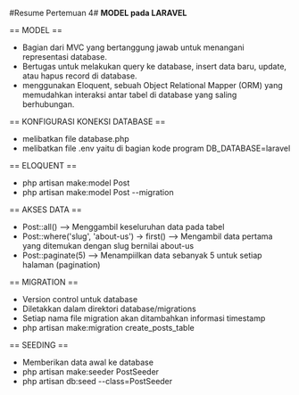 #Resume Pertemuan 4#
**MODEL pada LARAVEL**

== MODEL ==
- Bagian dari MVC yang bertanggung jawab untuk menangani representasi database.
- Bertugas untuk melakukan query ke database, insert data baru, update, atau hapus record di database.
- menggunakan Eloquent, sebuah Object Relational Mapper (ORM) yang memudahkan interaksi antar tabel di database yang saling berhubungan.

== KONFIGURASI KONEKSI DATABASE ==
- melibatkan file database.php
- melibatkan file .env yaitu di bagian kode program DB_DATABASE=laravel

== ELOQUENT ==
- php artisan make:model Post
- php artisan make:model Post --migration

== AKSES DATA ==
- Post::all() --> Menggambil keseluruhan data pada tabel
- Post::where('slug', 'about-us') -> first() --> Mengambil data pertama yang ditemukan dengan slug bernilai about-us
- Post::paginate(5) --> Menampiilkan data sebanyak 5 untuk setiap halaman (pagination)

== MIGRATION ==
- Version control untuk database
- Diletakkan dalam direktori database/migrations
- Setiap nama file migration akan ditambahkan informasi timestamp
- php artisan make:migration create_posts_table

== SEEDING ==
- Memberikan data awal ke database
- php artisan make:seeder PostSeeder
- php artisan db:seed --class=PostSeeder